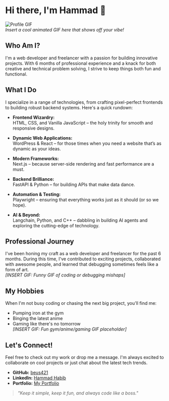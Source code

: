 # Hi there, I'm Hammad 👋

![Profile GIF]([#](https://media0.giphy.com/media/v1.Y2lkPTc5MGI3NjExbGVmajZvamRodzQ4MDF1c2UzZjRuY21mNmUxOGs0aXpkMW5zN2l0diZlcD12MV9pbnRlcm5hbF9naWZfYnlfaWQmY3Q9Zw/ES9cAJlcxblRESzOH1/giphy.gif))  
*Insert a cool animated GIF here that shows off your vibe!*

## Who Am I?

I'm a web developer and freelancer with a passion for building innovative projects. With 6 months of professional experience and a knack for both creative and technical problem solving, I strive to keep things both fun and functional.

## What I Do

I specialize in a range of technologies, from crafting pixel-perfect frontends to building robust backend systems. Here's a quick rundown:

- **Frontend Wizardry:**  
  HTML, CSS, and Vanilla JavaScript – the holy trinity for smooth and responsive designs.

- **Dynamic Web Applications:**  
  WordPress & React – for those times when you need a website that’s as dynamic as your ideas.

- **Modern Frameworks:**  
  Next.js – because server-side rendering and fast performance are a must.

- **Backend Brilliance:**  
  FastAPI & Python – for building APIs that make data dance.

- **Automation & Testing:**  
  Playwright – ensuring that everything works just as it should (or so we hope).

- **AI & Beyond:**  
  Langchain, Python, and C++ – dabbling in building AI agents and exploring the cutting-edge of technology.

## Professional Journey

I've been honing my craft as a web developer and freelancer for the past 6 months. During this time, I've contributed to exciting projects, collaborated with awesome people, and learned that debugging sometimes feels like a form of art.  
*[INSERT GIF: Funny GIF of coding or debugging mishaps]*

## My Hobbies

When I'm not busy coding or chasing the next big project, you'll find me:

- Pumping iron at the gym  
- Binging the latest anime  
- Gaming like there's no tomorrow  
*[INSERT GIF: Fun gym/anime/gaming GIF placeholder]*

## Let's Connect!

Feel free to check out my work or drop me a message. I'm always excited to collaborate on cool projects or just chat about the latest tech trends.

- **GitHub:** [beus421](https://github.com/beus421)
- **LinkedIn:** [Hammad Habib](https://www.linkedin.com/in/hammad-habib-257b872ba/) <!-- Replace with your LinkedIn URL -->
- **Portfolio:** [My Portfolio](hammad-h.online) <!-- Replace with your portfolio URL -->

> *"Keep it simple, keep it fun, and always code like a boss."*

